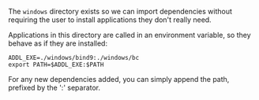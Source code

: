 The `windows` directory exists so we can import dependencies without requiring the user to install applications they don't really need.

Applications in this directory are called in an environment variable, so they behave as if they are installed:
```
ADDL_EXE=./windows/bind9:./windows/bc
export PATH=$ADDL_EXE:$PATH
```

For any new dependencies added, you can simply append the path, prefixed by the ':' separator.
